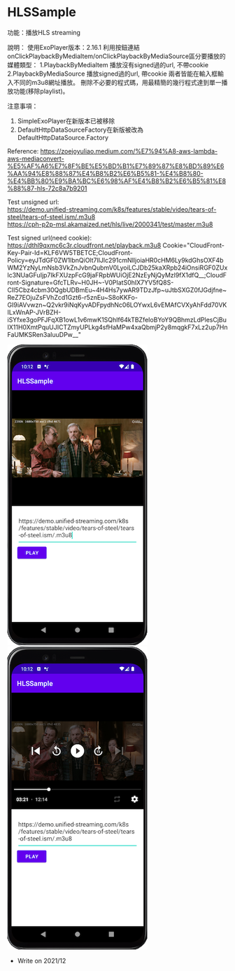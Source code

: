 # HLSSample

功能：播放HLS streaming

說明：
使用ExoPlayer版本：2.16.1
利用按鈕連結onClickPlaybackByMediaItem/onClickPlaybackByMediaSource區分要播放的媒體類型：
1.PlaybackByMediaItem
    播放沒有signed過的url, 不帶cookie
2.PlaybackByMediaSource
    播放signed過的url, 帶cookie
兩者皆能在輸入框輸入不同的m3u8網址播放。
刪除不必要的程式碼，用最精簡的幾行程式達到單一播放功能(移除playlist)。

注意事項：
1. SimpleExoPlayer在新版本已被移除
2. DefaultHttpDataSourceFactory在新版被改為DefaultHttpDataSource.Factory

Reference:
https://zoejoyuliao.medium.com/%E7%94%A8-aws-lambda-aws-mediaconvert-%E5%AF%A6%E7%8F%BE%E5%BD%B1%E7%89%87%E8%BD%89%E6%AA%94%E8%88%87%E4%B8%B2%E6%B5%81-%E4%B8%80-%E4%BB%80%E9%BA%BC%E6%98%AF%E4%B8%B2%E6%B5%81%E8%88%87-hls-72c8a7b9201

Test unsigned url:  
https://demo.unified-streaming.com/k8s/features/stable/video/tears-of-steel/tears-of-steel.ism/.m3u8  
https://cph-p2p-msl.akamaized.net/hls/live/2000341/test/master.m3u8  

Test signed url(need cookie):
https://dthl9qxmc6c3r.cloudfront.net/playback.m3u8
Cookie="CloudFront-Key-Pair-Id=KLF6VW5TBETCE;CloudFront-Policy=eyJTdGF0ZW1lbnQiOlt7IlJlc291cmNlIjoiaHR0cHM6Ly9kdGhsOXF4bWM2YzNyLmNsb3VkZnJvbnQubmV0LyoiLCJDb25kaXRpb24iOnsiRGF0ZUxlc3NUaGFuIjp7IkFXUzpFcG9jaFRpbWUiOjE2NzEyNjQyMzl9fX1dfQ__;CloudFront-Signature=GfcTLRv~H0JH~-V0PIatS0hIX7YV5fQ8S-CIl5Cbz4cbm30QgbUDBmEu~4H4Hs7ywAR9TDzJfp~uJtbSXGZ0fJGdjfne~ReZ7EOjuZsFVhZcd1Gzt6-r5znEu~S8oKKFo-GI9iAVvwzn~Q2vkr9iNqKyvADFpydhNc06LOYwxL6vEMAfCVXyAhFdd70VKILxWnAP-JVrBZH-iSYfxe3goPFJFqXB1owL1v6mwK1SQhIf64kTBZfeIoBYoY9QBhmzLdPlesCjBuIX11H0XmtPquUJICTZmyUPLkg4sfHaMPw4xaQbmjP2y8mqgkF7xLz2up7HnFaUMKSRen3aluuDPw__"

![](https://github.com/jayliu005/HLSSample/blob/master/app/src/main/assets/hlssample_snapshot.png)
![](https://github.com/jayliu005/HLSSample/blob/master/app/src/main/assets/hlssample_snapshot_controller.png)

* Write on 2021/12
